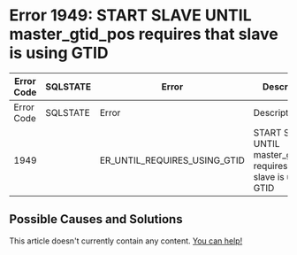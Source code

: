 
# Error 1949: START SLAVE UNTIL master_gtid_pos requires that slave is using GTID


| Error Code | SQLSTATE | Error | Description |
| --- | --- | --- | --- |
| Error Code | SQLSTATE | Error | Description |
| 1949 |  | ER_UNTIL_REQUIRES_USING_GTID | START SLAVE UNTIL master_gtid_pos requires that slave is using GTID |




## Possible Causes and Solutions


This article doesn't currently contain any content. [You can help!](/kb/en/writing-and-editing-knowledge-base-articles/)

